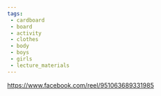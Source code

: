 ```yaml
---
tags:
 - cardboard
 - board
 - activity
 - clothes
 - body
 - boys
 - girls
 - lecture_materials
---
```

https://www.facebook.com/reel/951063689331985